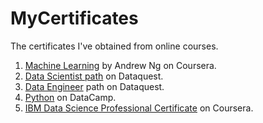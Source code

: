 # MyCertificates

The certificates I've obtained from online courses.

1. [Machine Learning](https://www.coursera.org/learn/machine-learning) by Andrew Ng on Coursera.
2. [Data Scientist path](https://www.dataquest.io/path/data-scientist) on Dataquest.
3. [Data Engineer](https://www.dataquest.io/path/data-engineer/) path on Dataquest.
3. [Python](https://www.datacamp.com) on DataCamp.
4. [IBM Data Science Professional Certificate](https://www.coursera.org/specializations/ibm-data-science-professional-certificate) on Coursera.


